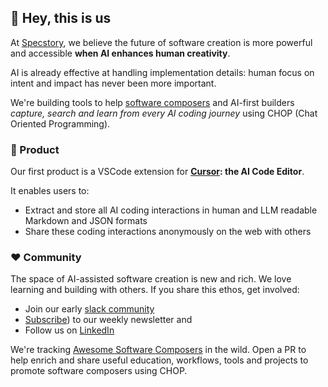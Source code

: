 
## 👋 Hey, this is us
<!---
![logo](https://github.com/user-attachments/assets/8a43b1d5-5872-48e0-9a1e-8fa23b3f0084)
--->

At [Specstory](https://specstory.com/), we believe the future of software creation is more powerful and accessible **when AI enhances human creativity**. 

AI is already effective at handling implementation details: human focus on intent and impact has never been more important.

We're building tools to help [software composers](https://tolacapital.com/2024/11/13/the-rise-of-the-software-composer-a-new-era-of-software-creation) and AI-first builders _capture, search and learn from every AI coding journey_ using CHOP (Chat Oriented Programming). 

### 🤖 Product

Our first product is a VSCode extension for **[Cursor](https://cursor.com/): the AI Code Editor**. 

It enables users to:

- Extract and store all AI coding interactions in human and LLM readable Markdown and JSON formats
- Share these coding interactions anonymously on the web with others

### ❤️ Community

The space of AI-assisted software creation is new and rich. We love learning and building with others. If you share this ethos, get involved:

- Join our early [slack community](https://specstory.slack.com/join/shared_invite/zt-2vq0274ck-MYS39rgOpDSmgfE1IeK9gg)
- [Subscribe](https://newsletter.specstory.com/)) to our weekly newsletter and
- Follow us on [LinkedIn](https://www.linkedin.com/company/specstory/)

We're tracking [Awesome Software Composers](https://github.com/specstoryai/awesome-software-composers) in the wild. Open a PR to help enrich and share useful education, workflows, tools and projects to promote software composers using CHOP.


